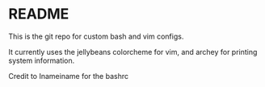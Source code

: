 # README #

This is the git repo for custom bash and vim configs. 

It currently uses the jellybeans colorcheme for vim, and archey for printing system information.

Credit to Inameiname for the bashrc
